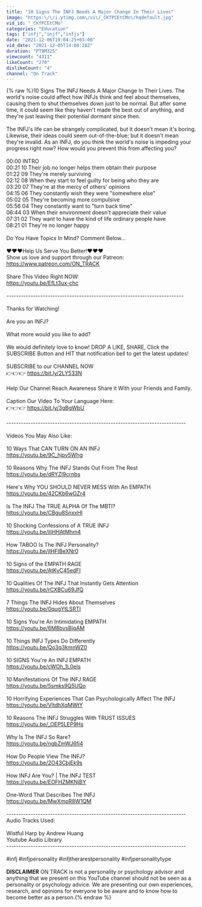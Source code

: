 ```yaml
---
title: "10 Signs The INFJ Needs A Major Change In Their Lives"
image: "https:\/\/i.ytimg.com\/vi\/_CKfPCEtCMo\/hqdefault.jpg"
vid_id: "_CKfPCEtCMo"
categories: "Education"
tags: ["infj","injf","infjs"]
date: "2021-12-06T19:04:25+03:00"
vid_date: "2021-12-05T14:08:28Z"
duration: "PT9M32S"
viewcount: "4311"
likeCount: "270"
dislikeCount: "4"
channel: "On Track"
---
```

{% raw %}10 Signs The INFJ Needs A Major Change In Their Lives. The world's noise could affect how INFJs think and feel about themselves, causing them to shut themselves down just to be normal. But after some time, it could seem like they haven't made the best out of anything, and they're just leaving their potential dormant since then.<br /><br />The INFJ's life can be strangely complicated, but it doesn't mean it's boring. Likewise, their ideas could seem out-of-the-blue; but it doesn't mean they're invalid. As an INFJ, do you think the world's noise is impeding your progress right now? How would you prevent this from affecting you?<br /><br />00:00 INTRO<br />00:21 10  Their job no longer helps them obtain their purpose<br />01:22 09  They're merely surviving<br />02:12 08  When they start to feel guilty for being who they are<br />03:20 07  They're at the mercy of others' opinions<br />04:15 06  They constantly wish they were &quot;somewhere else&quot;<br />05:02 05  They're becoming more compulsive<br />05:56 04  They constantly want to &quot;turn back time&quot;<br />06:44 03  When their environment doesn't appreciate their value<br />07:31 02  They want to have the kind of life ordinary people have<br />08:21 01  They're no longer happy<br /><br />Do You Have Topics In Mind? Comment Below...<br /><br />♥♥♥Help Us Serve You Better!♥♥♥<br />Show us love and support through our Patreon: <br /><a rel="nofollow" target="blank" href="https://www.patreon.com/ON_TRACK">https://www.patreon.com/ON_TRACK</a><br /><br />Share This Video Right NOW:<br /><a rel="nofollow" target="blank" href="https://youtu.be/EfLt3ux-chc">https://youtu.be/EfLt3ux-chc</a><br /><br />-------------------------------------------------------------------------<br /><br />Thanks for Watching!<br /><br />Are you an INFJ?<br /><br />What more would you like to add?<br /><br />We would definitely love to know! DROP A LIKE, SHARE, Click the SUBSCRIBE Button and HIT that notification bell to get the latest updates!<br /><br />SUBSCRIBE to our CHANNEL NOW<br />👉👉👉 <a rel="nofollow" target="blank" href="https://bit.ly/2LY533N">https://bit.ly/2LY533N</a><br /><br />Help Our Channel Reach Awareness Share it With your Friends and Family.  <br /><br />Caption Our Video To Your Language Here:  <br />👉👉👉 <a rel="nofollow" target="blank" href="https://bit.ly/3gBgWbU">https://bit.ly/3gBgWbU</a>    <br /><br />--------------------------------------------------------------------------<br /><br />Videos You May Also Like:<br /><br />10 Ways That CAN TURN ON AN INFJ <br /><a rel="nofollow" target="blank" href="https://youtu.be/9C_hjpv5Whg">https://youtu.be/9C_hjpv5Whg</a><br /><br />10 Reasons Why The INFJ Stands Out From The Rest<br /><a rel="nofollow" target="blank" href="https://youtu.be/dRYZI9crnbs">https://youtu.be/dRYZI9crnbs</a><br /><br />Here's Why YOU SHOULD NEVER MESS With An EMPATH <br /><a rel="nofollow" target="blank" href="https://youtu.be/42CKb6wGZr4">https://youtu.be/42CKb6wGZr4</a><br /><br />Is The INFJ The TRUE ALPHA Of The MBTI?<br /><a rel="nofollow" target="blank" href="https://youtu.be/CBgu8SnxxHI">https://youtu.be/CBgu8SnxxHI</a><br /><br />10 Shocking Confessions of A TRUE INFJ<br /><a rel="nofollow" target="blank" href="https://youtu.be/iliHHAtMhm4">https://youtu.be/iliHHAtMhm4</a><br /><br />How TABOO Is The INFJ Personality?<br /><a rel="nofollow" target="blank" href="https://youtu.be/jIHFIBeXNr0">https://youtu.be/jIHFIBeXNr0</a><br /><br />10 Signs of the EMPATH RAGE<br /><a rel="nofollow" target="blank" href="https://youtu.be/AtKyC45edFI">https://youtu.be/AtKyC45edFI</a><br /><br />10 Qualities Of The INFJ That Instantly Gets Attention<br /><a rel="nofollow" target="blank" href="https://youtu.be/rCXBCu69JfQ">https://youtu.be/rCXBCu69JfQ</a><br /><br />7 Things The INFJ Hides About Themselves<br /><a rel="nofollow" target="blank" href="https://youtu.be/0qugYtLSRTI">https://youtu.be/0qugYtLSRTI</a><br /><br />10 Signs You're An Intimidating EMPATH<br /><a rel="nofollow" target="blank" href="https://youtu.be/6M8bvsBjqAM">https://youtu.be/6M8bvsBjqAM</a><br /><br />10 Things INFJ Types Do Differently<br /><a rel="nofollow" target="blank" href="https://youtu.be/Qo3q3kmnWZ0">https://youtu.be/Qo3q3kmnWZ0</a><br /><br />10 SIGNS You're An INFJ EMPATH<br /><a rel="nofollow" target="blank" href="https://youtu.be/cWOh_1L0eIs">https://youtu.be/cWOh_1L0eIs</a><br /><br />10 Manifestations Of The INFJ RAGE<br /><a rel="nofollow" target="blank" href="https://youtu.be/5smks9Q5UQo">https://youtu.be/5smks9Q5UQo</a><br /><br />10 Horrifying Experiences That Can Psychologically Affect The INFJ<br /><a rel="nofollow" target="blank" href="https://youtu.be/VltdhXqMWtY">https://youtu.be/VltdhXqMWtY</a><br /><br />10 Reasons The INFJ Struggles With TRUST ISSUES<br /><a rel="nofollow" target="blank" href="https://youtu.be/_OEP5LEP9Hs">https://youtu.be/_OEP5LEP9Hs</a><br /><br />Why Is The INFJ So Rare?<br /><a rel="nofollow" target="blank" href="https://youtu.be/ngbZmWJ6fi4">https://youtu.be/ngbZmWJ6fi4</a><br /><br />How Do People View The INFJ?<br /><a rel="nofollow" target="blank" href="https://youtu.be/2O43CbjEk9s">https://youtu.be/2O43CbjEk9s</a><br /><br />How INFJ Are You? | The INFJ TEST<br /><a rel="nofollow" target="blank" href="https://youtu.be/EOFHZMKNjBY">https://youtu.be/EOFHZMKNjBY</a><br /><br />One-Word That Describes The INFJ<br /><a rel="nofollow" target="blank" href="https://youtu.be/MwXmpR8W1QM">https://youtu.be/MwXmpR8W1QM</a><br /><br />--------------------------------------------------------------------------<br />Audio Tracks Used:<br /><br />Wistful Harp by Andrew Huang<br />Youtube Audio Library<br />--------------------------------------------------------------------------<br /><br />#infj #infjpersonality #infjtherarestpersonality #infjpersonalitytype<br /><br />**DISCLAIMER** ON TRACK is not a personality or psychology advisor and anything that we present on this YouTube channel should not be seen as a personality or psychology advice. We are presenting our own experiences, research, and opinions for everyone to be aware and to know how to become better as a person.{% endraw %}
